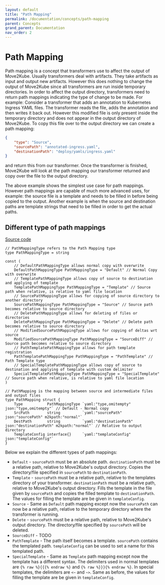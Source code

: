 ```yaml
---
layout: default
title: "Path Mapping"
permalink: /documentation/concepts/path-mapping
parent: Concepts
grand_parent: Documentation
nav_order: 2
---
```


# Path Mapping

Path mapping is a concept that transformers use to affect the output of Move2Kube. Usually transformers deal with artifacts. They take artifacts as input and output new artifacts. However this does nothing to change the output of Move2Kube since all transformers are run inside temporary directories.
In order to affect the output directory, transformers need to return path mappings indicating the type of change to be made.
For example: Consider a transformer that adds an annotation to Kubernetes Ingress YAML files. The transformer reads the file, adds the annotation and then writes it back out. However this modified file is only present inside the temporary directory and does not appear in the output directory of Move2Kube. To copy this file over to the output directory we can create a path mapping:
```json
{
    "type": "Source",
    "sourcePath": "annotated-ingress.yaml",
    "destinationPath": "deploy/yamls/ingress.yaml"
}
```
and return this from our transformer. Once the transformer is finished, Move2Kube will look at the path mapping our transformer returned and copy over the file to the output directory.

The above example shows the simplest use case for path mappings. However path mappings are capable of much more advanced uses, for example: the source file is a template and needs to be filled in before being copied to the output. Another example is when the source and destination paths are template strings that need to be filled in order to get the actual paths.

## Different type of path mappings

[Source code](https://github.com/konveyor/move2kube/blob/dcf8793a889c0a8f9f4423e9e9ee3a95003c6bcc/types/transformer/pathmapping.go#L19-L45)

```golang
// PathMappingType refers to the Path Mapping type
type PathMappingType = string

const (
	// DefaultPathMappingType allows normal copy with overwrite
	DefaultPathMappingType PathMappingType = "Default" // Normal Copy with overwrite
	// TemplatePathMappingType allows copy of source to destination and applying of template
	TemplatePathMappingType PathMappingType = "Template" // Source path when relative, is relative to yaml file location
	// SourcePathMappingType allows for copying of source directory to another directory
	SourcePathMappingType PathMappingType = "Source" // Source path becomes relative to source directory
	// DeletePathMappingType allows for deleting of files or directories
	DeletePathMappingType PathMappingType = "Delete" // Delete path becomes relative to source directory
	// ModifiedSourcePathMappingType allows for copying of deltas wrt source
	ModifiedSourcePathMappingType PathMappingType = "SourceDiff" // Source path becomes relative to source directory
	// PathTemplatePathMappingType allows for path template registration
	PathTemplatePathMappingType PathMappingType = "PathTemplate" // Path Template type
	// SpecialTemplatePathMappingType allows copy of source to destination and applying of template with custom delimiter
	SpecialTemplatePathMappingType PathMappingType = "SpecialTemplate" // Source path when relative, is relative to yaml file location
)

// PathMapping is the mapping between source and intermediate files and output files
type PathMapping struct {
	Type           PathMappingType `yaml:"type,omitempty" json:"type,omitempty"` // Default - Normal copy
	SrcPath        string          `yaml:"sourcePath" json:"sourcePath" m2kpath:"normal"`
	DestPath       string          `yaml:"destinationPath" json:"destinationPath" m2kpath:"normal"` // Relative to output directory
	TemplateConfig interface{}     `yaml:"templateConfig" json:"templateConfig"`
}
```

Below we explain the different types of path mappings:

- `Default` - `sourcePath` must be an absolute path.
    `destinationPath` must be a relative path, relative to Move2Kube's output directory.
    Copies the directory/file specified in `sourcePath` to `destinationPath`.
- `Template` - `sourcePath` must be a relative path, relative to the templates directory of your transformer.
    `destinationPath` must be a relative path, relative to Move2Kube's output directory.
    Fills the template in the file given by `sourcePath` and copies the filled template to `destinationPath`.
    The values for filling the template are be given in `templateConfig`.
- `Source` - Same as `Default` path mapping except now the `sourcePath` can now be a relative path,
    relative to the temporary directory where the transformer is running.
- `Delete` - `sourcePath` must be a relative path, relative to Move2Kube's output directory. The directory/file specified by `sourcePath` will be deleted.
- `SourceDiff` - TODO
- `PathTemplate` - The path itself becomes a template. `sourcePath` contains the templated path. `templateConfig` can be used to set a name for this templated path.
- `SpecialTemplate` - Same as `Template` path mapping except now the template has a different syntax. The delimiters used in normal templates are `{% raw %}{{{% endraw %}` and `{% raw %}}}{% endraw %}`.
    In special templates, the delimiters are `<~` and `~>`. Same as before, the values for filling the template are be given in `templateConfig`.
